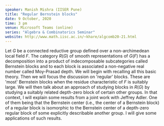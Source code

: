 ```yaml
---
speaker: Manish Mishra (IISER Pune)
title: "Regular Bernstein blocks"
date: 9 October, 2020
time: 3 pm
venue: Microsoft Teams (online)
series: "Algebra & Combinatorics Seminar"
website: http://www.math.iisc.ac.in/~khare/algcomb20-21.html
---
```


Let $G$ be a connected reductive group defined over a non-archimedean local field $F$.
The category $R(G)$ of smooth representations of $G(F)$ has a decomposition into a
product of indecomposable subcategories called Bernstein blocks and to each block is
associated a non-negative real number called Moy-Prasad depth. We will begin with
recalling all this basic theory. Then we will focus the discussion on 'regular' blocks.
These are 'most' Bernstein blocks when the residue characteristic of $F$ is suitably
large. We will then talk about an approach of studying blocks in $R(G)$ by studying a
suitably related depth-zero block of certain other groups. In that context, I will
explain some results from a joint work with Jeffrey Adler. One of them being that the
Bernstein center (i.e., the center of a Bernstein block) of a regular block is isomorphic
to the Bernstein center of a depth-zero regular block of some explicitly describable
another group. I will give some applications of such results.
